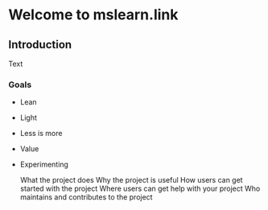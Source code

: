 # Welcome to mslearn.link

## Introduction

Text

### Goals

* Lean
* Light
* Less is more
* Value
* Experimenting


    What the project does
    Why the project is useful
    How users can get started with the project
    Where users can get help with your project
    Who maintains and contributes to the project
